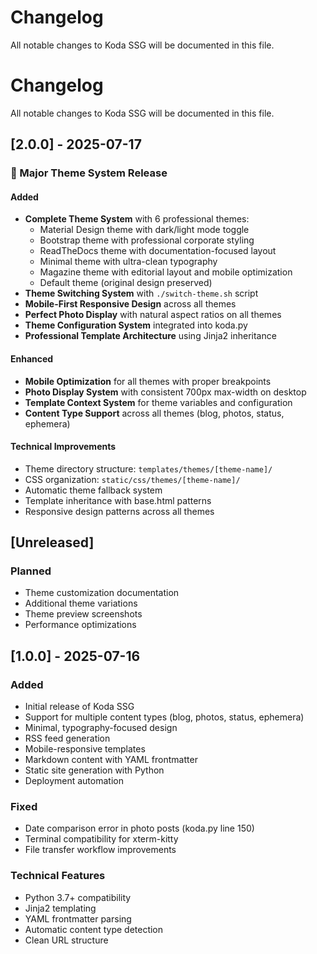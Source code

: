 # Changelog

All notable changes to Koda SSG will be documented in this file.

# Changelog

All notable changes to Koda SSG will be documented in this file.

## [2.0.0] - 2025-07-17

### 🎨 Major Theme System Release

#### Added
- **Complete Theme System** with 6 professional themes:
  - Material Design theme with dark/light mode toggle
  - Bootstrap theme with professional corporate styling
  - ReadTheDocs theme with documentation-focused layout
  - Minimal theme with ultra-clean typography
  - Magazine theme with editorial layout and mobile optimization
  - Default theme (original design preserved)
- **Theme Switching System** with `./switch-theme.sh` script
- **Mobile-First Responsive Design** across all themes
- **Perfect Photo Display** with natural aspect ratios on all themes
- **Theme Configuration System** integrated into koda.py
- **Professional Template Architecture** using Jinja2 inheritance

#### Enhanced
- **Mobile Optimization** for all themes with proper breakpoints
- **Photo Display System** with consistent 700px max-width on desktop
- **Template Context System** for theme variables and configuration
- **Content Type Support** across all themes (blog, photos, status, ephemera)

#### Technical Improvements
- Theme directory structure: `templates/themes/[theme-name]/`
- CSS organization: `static/css/themes/[theme-name]/`
- Automatic theme fallback system
- Template inheritance with base.html patterns
- Responsive design patterns across all themes

## [Unreleased]

### Planned
- Theme customization documentation
- Additional theme variations
- Theme preview screenshots
- Performance optimizations

## [1.0.0] - 2025-07-16

### Added
- Initial release of Koda SSG
- Support for multiple content types (blog, photos, status, ephemera)
- Minimal, typography-focused design
- RSS feed generation
- Mobile-responsive templates
- Markdown content with YAML frontmatter
- Static site generation with Python
- Deployment automation

### Fixed
- Date comparison error in photo posts (koda.py line 150)
- Terminal compatibility for xterm-kitty
- File transfer workflow improvements

### Technical Features
- Python 3.7+ compatibility
- Jinja2 templating
- YAML frontmatter parsing
- Automatic content type detection
- Clean URL structure
